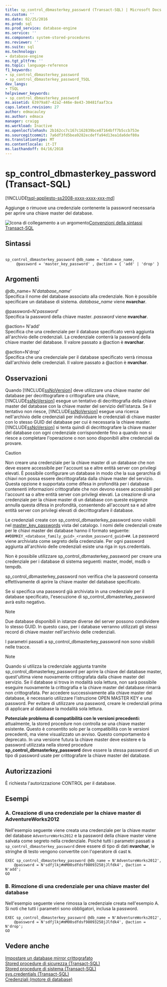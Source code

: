 ```yaml
---
title: sp_control_dbmasterkey_password (Transact-SQL) | Microsoft Docs
ms.custom: ''
ms.date: 02/25/2016
ms.prod: sql
ms.prod_service: database-engine
ms.service: ''
ms.component: system-stored-procedures
ms.reviewer: ''
ms.suite: sql
ms.technology:
- database-engine
ms.tgt_pltfrm: ''
ms.topic: language-reference
f1_keywords:
- sp_control_dbmasterkey_password
- sp_control_dbmasterkey_password_TSQL
dev_langs:
- TSQL
helpviewer_keywords:
- sp_control_dbmasterkey_password
ms.assetid: 63979a87-42a2-446e-8e43-30481faaf3ca
caps.latest.revision: 27
author: edmacauley
ms.author: edmaca
manager: craigg
ms.workload: Inactive
ms.openlocfilehash: 2b162cc7c167c162839bce87164bff7b5ccb753e
ms.sourcegitcommit: 7a6df3fd5bea9282ecdeffa94d13ea1da6def80a
ms.translationtype: MT
ms.contentlocale: it-IT
ms.lasthandoff: 04/16/2018
---
```

# <a name="spcontroldbmasterkeypassword-transact-sql"></a>sp_control_dbmasterkey_password (Transact-SQL)
[!INCLUDE[tsql-appliesto-ss2008-xxxx-xxxx-xxx-md](../../includes/tsql-appliesto-ss2008-xxxx-xxxx-xxx-md.md)]

  Aggiunge o rimuove una credenziale contenente la password necessaria per aprire una chiave master del database.  
  
 ![Icona di collegamento a un argomento](../../database-engine/configure-windows/media/topic-link.gif "Icona di collegamento a un argomento")[Convenzioni della sintassi Transact-SQL](../../t-sql/language-elements/transact-sql-syntax-conventions-transact-sql.md)  
  
## <a name="syntax"></a>Sintassi  
  
```  
  
sp_control_dbmasterkey_password @db_name = 'database_name,  
     @password = 'master_key_password' , @action = { 'add' | 'drop' }  
```  
  
## <a name="arguments"></a>Argomenti  
 @db_name= N'*database_name*'  
 Specifica il nome del database associato alla credenziale. Non è possibile specificare un database di sistema. *database_name* viene **nvarchar**.  
  
 @password=N'*password*'  
 Specifica la password della chiave master. *password* viene **nvarchar**.  
  
 @action= N'add'  
 Specifica che una credenziale per il database specificato verrà aggiunta all'archivio delle credenziali. La credenziale conterrà la password della chiave master del database. Il valore passato a @action è **nvarchar**.  
  
 @action=N'drop'  
 Specifica che una credenziale per il database specificato verrà rimossa dall'archivio delle credenziali. Il valore passato a @action è **nvarchar**.  
  
## <a name="remarks"></a>Osservazioni  
 Quando [!INCLUDE[ssNoVersion](../../includes/ssnoversion-md.md)] deve utilizzare una chiave master del database per decrittografare o crittografare una chiave, [!INCLUDE[ssNoVersion](../../includes/ssnoversion-md.md)] esegue un tentativo di decrittografia della chiave master del database con la chiave master del servizio dell'istanza. Se il tentativo non riesce, [!INCLUDE[ssNoVersion](../../includes/ssnoversion-md.md)] esegue una ricerca nell'archivio delle credenziali per individuare le credenziali di chiave master con lo stesso GUID del database per cui è necessaria la chiave master. [!INCLUDE[ssNoVersion](../../includes/ssnoversion-md.md)] si tenta quindi di decrittografare la chiave master del database con ogni credenziale corrispondente fino a quando non si riesce a completare l'operazione o non sono disponibili altre credenziali da provare.  
  
> [!CAUTION]  
>  Non creare una credenziale per la chiave master di un database che non deve essere accessibile per l'account sa e altre entità server con privilegi elevati. È possibile configurare un database in modo che la sua gerarchia di chiavi non possa essere decrittografata dalla chiave master del servizio. Questa opzione è supportata come difesa in profondità per i database contenenti informazioni crittografate che non devono essere accessibili per l'account sa o altre entità server con privilegi elevati. La creazione di una credenziale per la chiave master di un database con queste esigenze annulla questa difesa in profondità, consentendo all'account sa e ad altre entità server con privilegi elevati di decrittografare il database.  
  
 Le credenziali create con sp_control_dbmasterkey_password sono visibili nel [master_key_passwords](../../relational-databases/system-catalog-views/sys-master-key-passwords-transact-sql.md) vista del catalogo. I nomi delle credenziali create per le chiavi master dei database hanno il formato seguente: `##DBMKEY_<database_family_guid>_<random_password_guid>##`. La password viene archiviata come segreto della credenziale. Per ogni password aggiunta all'archivio delle credenziali esiste una riga in sys.credentials.  
  
 Non è possibile utilizzare sp_control_dbmasterkey_password per creare una credenziale per i database di sistema seguenti: master, model, msdb o tempdb.  
  
 sp_control_dbmasterkey_password non verifica che la password consenta effettivamente di aprire la chiave master del database specificato.  
  
 Se si specifica una password già archiviata in una credenziale per il database specificato, l'esecuzione di sp_control_dbmasterkey_password avrà esito negativo.  
  
> [!NOTE]  
>  Due database disponibili in istanze diverse del server possono condividere lo stesso GUID. In questo caso, per i database verranno utilizzati gli stessi record di chiave master nell'archivio delle credenziali.  
  
 I parametri passati a sp_control_dbmasterkey_password non sono visibili nelle tracce.  
  
> [!NOTE]  
>  Quando si utilizza la credenziale aggiunta tramite sp_control_dbmasterkey_password per aprire la chiave del database master, quest'ultima viene nuovamente crittografata dalla chiave master del servizio. Se il database si trova in modalità sola lettura, non sarà possibile eseguire nuovamente la crittografia e la chiave master del database rimarrà non crittografata. Per accedere successivamente alla chiave master del database, è necessario utilizzare l'istruzione OPEN MASTER KEY e una password. Per evitare di utilizzare una password, creare le credenziali prima di applicare al database la modalità sola lettura.  
  
 **Potenziale problema di compatibilità con le versioni precedenti:** attualmente, la stored procedure non controlla se una chiave master esistente. Questo è consentito solo per la compatibilità con le versioni precedenti, ma viene visualizzato un avviso. Questo comportamento è deprecato. In una versione futura la chiave master deve esistere e la password utilizzata nella stored procedure **sp_control_dbmasterkey_password** deve essere la stessa password di un tipo di password usate per crittografare la chiave master del database.  
  
## <a name="permissions"></a>Autorizzazioni  
 È richiesta l'autorizzazione CONTROL per il database.  
  
## <a name="examples"></a>Esempi  
  
### <a name="a-creating-a-credential-for-the-adventureworks2012-master-key"></a>A. Creazione di una credenziale per la chiave master di AdventureWorks2012  
 Nell'esempio seguente viene creata una credenziale per la chiave master del database `AdventureWorks2012` e la password della chiave master viene salvata come segreto nella credenziale. Poiché tutti i parametri passati a `sp_control_dbmasterkey_password` deve essere di tipo di dati **nvarchar**, le stringhe di testo vengono convertite con l'operatore di cast `N`.  
  
```  
EXEC sp_control_dbmasterkey_password @db_name = N'AdventureWorks2012',   
    @password = N'sdfjlkj#mM00sdfdsf98093258jJlfdk4', @action = N'add';  
GO  
```  
  
### <a name="b-dropping-a-credential-for-a-database-master-key"></a>B. Rimozione di una credenziale per una chiave master del database  
 Nell'esempio seguente viene rimossa la credenziale creata nell'esempio A. Si noti che tutti i parametri sono obbligatori, inclusa la password.  
  
```  
EXEC sp_control_dbmasterkey_password @db_name = N'AdventureWorks2012',   
    @password = N'sdfjlkj#mM00sdfdsf98093258jJlfdk4', @action = N'drop';  
GO  
```  
  
## <a name="see-also"></a>Vedere anche  
 [Impostare un database mirror crittografato](../../database-engine/database-mirroring/set-up-an-encrypted-mirror-database.md)   
 [Stored procedure di sicurezza &#40;Transact-SQL&#41;](../../relational-databases/system-stored-procedures/security-stored-procedures-transact-sql.md)   
 [Stored procedure di sistema &#40;Transact-SQL&#41;](../../relational-databases/system-stored-procedures/system-stored-procedures-transact-sql.md)   
 [sys.credentials &#40;Transact-SQL&#41;](../../relational-databases/system-catalog-views/sys-credentials-transact-sql.md)   
 [Credenziali &#40;motore di database&#41;](../../relational-databases/security/authentication-access/credentials-database-engine.md)  
  
  
